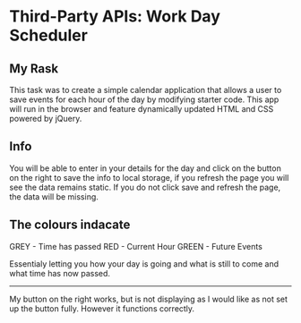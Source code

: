 # Third-Party APIs: Work Day Scheduler

## My Rask

This task was to create a simple calendar application that allows a user to save events for each hour of the day by modifying starter code. This app will run in the browser and feature dynamically updated HTML and CSS powered by jQuery.



## Info

You will be able to enter in your details for the day and click on the button on the right to save the info to local storage, if you refresh the page you will see the data remains static. If you do not click save and refresh the page, the data will be missing. 

## The colours indacate 

GREY - Time has passed 
RED - Current Hour 
GREEN - Future Events 

Essentialy letting you how your day is going and what is still to come and what time has now passed. 

---------------------------

My button on the right works, but is not displaying as I would like as not set up the button fully. However it functions correctly.

